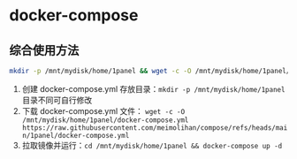 # docker-compose

## 综合使用方法
```bash
mkdir -p /mnt/mydisk/home/1panel && wget -c -O /mnt/mydisk/home/1panel/docker-compose.yml https://raw.githubusercontent.com/meimolihan/compose/refs/heads/main/1panel/docker-compose.yml && cd /mnt/mydisk/home/1panel && docker-compose up -d
```

1. 创建 docker-compose.yml 存放目录：`mkdir -p /mnt/mydisk/home/1panel`目录不同可自行修改
2. 下载 docker-compose.yml 文件：  `wget -c -O /mnt/mydisk/home/1panel/docker-compose.yml https://raw.githubusercontent.com/meimolihan/compose/refs/heads/main/1panel/docker-compose.yml `
3. 拉取镜像并运行：`cd /mnt/mydisk/home/1panel && docker-compose up -d`

